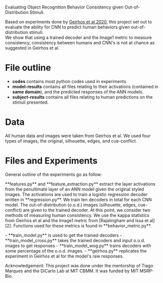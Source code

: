 Evaluating Object Recognition Behavior Consistency given Out-of-Distribution Stimuli.

Based on experiments done by [Geirhos et al 2020][1], this project set out to evaluate the ability for CNN to predict human behaviors given out-of-distribution stimuli.  
We show that using a trained decoder and the Image1 metric to measure consistency, consistency between humans and CNN's is not at chance as suggested in Geirhos et al. 
# File outline
- **codes** contains most python codes used in experiments
- **model-results** contains all files relating to their activations (contained in **same domain**), and the predicted responses of the ANN models.
- **subject-results** contains all files relating to human predictions on the stimuli presented.

# Data
All human data and images were taken from Geirhos et al. We used four types of images, the original, silhouette, edges, and cue-conflict. 

# Files and Experiments
General outline of the experiments go as follow:
<p> **features.py** and **feature_extraction.py** extract the layer activations from the penultimate layer of an ANN model given the original styled images. The activations are used to train a logistic regression decoder written in **regression.py**. We train ten decoders in total for each CNN model. The out-of-distribution (o.o.d.) images (silhouette, edges, cue-conflict)  are given to the trained decoder. At this point, we consider two methods of measuring human consistency. We use the kappa statistics from Geirhos et al and the Image1 metric from [Rajalingham and Issa et al][2]. Functions used for these metrics is found in **behavior_metric.py**. 
<p>
- **train_model.py** is used to get the trained decoders
- **train_model_cross.py** takes the trained decoders and input o.o.d. images to get responses
- **train_model_wog.py** trains decoders with some percentage of the o.o.d. images.
- **geirhos.py** replicates the experiment in Geirhos et al for the model's raw responses.

Acknowledgement:
This project was done under the mentorship of Tiago Marques and the DiCarlo Lab at MIT CBMM. It was funded by MIT MSRP-Bio. 

[1]: https://papers.neurips.cc/paper/2020/file/9f6992966d4c363ea0162a056cb45fe5-Paper.pdf
[2]: https://www.ncbi.nlm.nih.gov/pmc/articles/PMC6096043/





